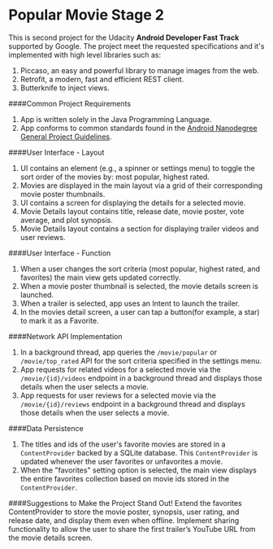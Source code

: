 # Popular Movie Stage 2

This is second project for the Udacity **Android Developer Fast Track** supported by Google. The project meet the requested specifications and it's implemented with high level libraries such as:
1. Piccaso, an easy and powerful library to manage images from the web.
2. Retrofit, a modern, fast and efficient REST client.
3. Butterknife to inject views.


####Common Project Requirements

1. App is written solely in the Java Programming Language.
2. App conforms to common standards found in the [Android Nanodegree General Project Guidelines](http://udacity.github.io/android-nanodegree-guidelines/core.html).

####User Interface - Layout
1. UI contains an element (e.g., a spinner or settings menu) to toggle the sort order of the movies by: most popular, highest rated.
2. Movies are displayed in the main layout via a grid of their corresponding movie poster thumbnails.
3. UI contains a screen for displaying the details for a selected movie.
4. Movie Details layout contains title, release date, movie poster, vote average, and plot synopsis.
5. Movie Details layout contains a section for displaying trailer videos and user reviews.
   
####User Interface - Function
1. When a user changes the sort criteria (most popular, highest rated, and favorites) the main view gets updated correctly.
2. When a movie poster thumbnail is selected, the movie details screen is launched.
3. When a trailer is selected, app uses an Intent to launch the trailer.
4. In the movies detail screen, a user can tap a button(for example, a star) to mark it as a Favorite.

####Network API Implementation
1. In a background thread, app queries the `/movie/popular` or `/movie/top_rated` API for the sort criteria specified in the settings menu.
2. App requests for related videos for a selected movie via the `/movie/{id}/videos` endpoint in a background thread and displays those details when the user selects a movie.
3. App requests for user reviews for a selected movie via the `/movie/{id}/reviews` endpoint in a background thread and displays those details when the user selects a movie.

####Data Persistence
1. The titles and ids of the user's favorite movies are stored in a `ContentProvider` backed by a SQLite database. This `ContentProvider` is updated whenever the user favorites or unfavorites a movie.
2. When the "favorites" setting option is selected, the main view displays the entire favorites collection based on movie ids stored in the `ContentProvider`.


####Suggestions to Make the Project Stand Out!
Extend the favorites ContentProvider to store the movie poster, synopsis, user rating, and release date, and display them even when offline.
Implement sharing functionality to allow the user to share the first trailer’s YouTube URL from the movie details screen.